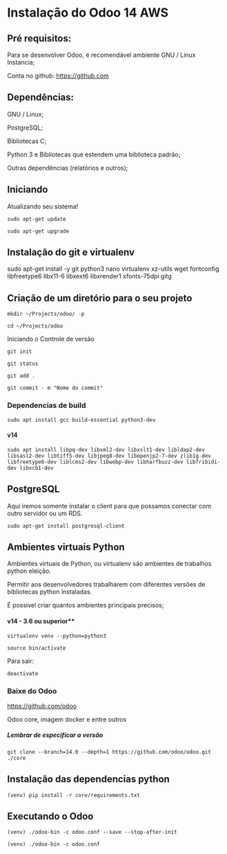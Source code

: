 # Instalação do Odoo 14 AWS
## Pré requisitos: 

Para se desenvolver Odoo, é recomendável ambiente GNU / Linux Instancia;

Conta no github: https://github.com

## Dependências: 

GNU / Linux;

PostgreSQL;

Bibliotecas C;

Python 3 e Bibliotecas que estendem uma biblioteca padrão;

Outras dependências (relatórios e outros);

## Iniciando 

Atualizando seu sistema!

`sudo apt-get update`

`sudo apt-get upgrade`

## Instalação do git e virtualenv

sudo apt-get install -y git python3 nano virtualenv xz-utils wget fontconfig libfreetype6 libx11-6 libxext6 libxrender1 xfonts-75dpi gitg

## Criação de um diretório para o seu projeto 
`mkdir ~/Projects/odoo/ -p`

`cd ~/Projects/odoo`

Iniciando o Controle de versão 

`git init`

`git status`

`git add .`

`git commit - m "Nome do commit"`

### Dependencias de build 

`sudo apt install gcc build-essential python3-dev`

#### v14

`sudo apt install libpq-dev libxml2-dev libxslt1-dev libldap2-dev libsasl2-dev libtiff5-dev libjpeg8-dev libopenjp2-7-dev zlib1g-dev libfreetype6-dev liblcms2-dev libwebp-dev libharfbuzz-dev libfribidi-dev libxcb1-dev`

## PostgreSQL 

Aqui iremos somente instalar o client para que possamos conectar com outro servidor ou um RDS.

`sudo apt-get install postgresql-client`

##  Ambientes virtuais Python 

Ambientes virtuais de Python, ou virtualenv são ambientes de trabalhos python eleição.

Permitir aos desenvolvedores trabalharem com diferentes versões de bibliotecas python instaladas.

É possivel criar quantos ambientes principais precisos;

#### v14 - 3.6 ou superior**

`virtualenv venv --python=python3`

`source bin/activate`

Para sair:

`deactivate`

### Baixe do Odoo 
https://github.com/odoo

Odoo core, imagem docker e entre outros

##### Lembrar de especificar a versão
`git clone --branch=14.0 --depth=1 https://github.com/odoo/odoo.git ./core`

##  Instalação das dependencias python 
    
`(venv) pip install -r core/requirements.txt`

##  Executando o Odoo 

`(venv) ./odoo-bin -c odoo.conf --save --stop-after-init`

`(venv) ./odoo-bin -c odoo.conf`
